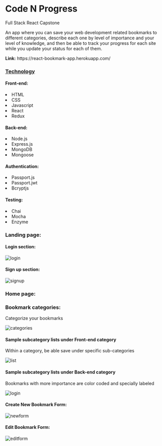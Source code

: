 <h1>Code N Progress</h1>
<p>Full Stack React Capstone</p>

<p>An app where you can save your web development related bookmarks to different categories, describe each one by level of importance and your level of knowledge, and then be able to track your progress for each site while you update your status for each of them.</p>

<p><b>Link:</b> https://react-bookmark-app.herokuapp.com/</p>


<h3><u>Technology</u></h3>

<h4>Front-end:</h4>
<li>HTML</li>
<li>CSS</li>
<li>Javascript</li>
<li>React</li>
<li>Redux</li>

<h4>Back-end:</h4>
<li>Node.js</li>
<li>Express.js</li>
<li>MongoDB</li>
<li>Mongoose</li>

<h4>Authentication:</h4>
<li>Passport.js</li>
<li>Passport.jwt</li>
<li>Bcryptjs</li>

<h4>Testing:</h4>
<li>Chai</li>
<li>Mocha</li>
<li>Enzyme</li>

<h3>Landing page:</h3>

<h4>Login section:</h4>

![login](https://user-images.githubusercontent.com/33015217/43672580-d47a5722-9765-11e8-90a2-79d24a89fff4.PNG)

<h4>Sign up section:</h4>

![signup](https://user-images.githubusercontent.com/33015217/43672586-10ecfa34-9766-11e8-9444-7d5372a3436c.PNG)

<h3>Home page:</h3>

<h3>Bookmark categories:</h3>
<p>Categorize your bookmarks</p>

![categories](https://user-images.githubusercontent.com/33015217/43672607-8a6109dc-9766-11e8-970b-053f5b18af6f.PNG)


<h4>Sample subcategory lists under Front-end category</h4>
<p>Within a category, be able save under specific sub-categories</p>

![list](https://user-images.githubusercontent.com/33015217/43672626-fc5e6a20-9766-11e8-9b21-624aa9fa833f.PNG)

<h4>Sample subcategory lists under Back-end category</h4>
<p>Bookmarks with more importance are color coded and specially labeled</p>

![login](https://user-images.githubusercontent.com/33015217/43672647-50c0e3f4-9767-11e8-8404-15a377b7229a.PNG)


<h4>Create New Bookmark Form:</h4>

![newform](https://user-images.githubusercontent.com/33015217/43672655-8670c1e0-9767-11e8-93bf-1e682898b424.PNG)

<h4>Edit Bookmark Form:</h4>

![editform](https://user-images.githubusercontent.com/33015217/43672751-6bc9e1b2-9769-11e8-96e0-867692ee8ebb.PNG)
